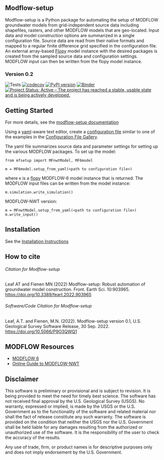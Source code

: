 
Modflow-setup
-----------------------------------------------
Modflow-setup is a Python package for automating the setup of MODFLOW groundwater models from grid-independent source data including shapefiles, rasters, and other MODFLOW models that are geo-located. Input data and model construction options are summarized in a single configuration file. Source data are read from their native formats and mapped to a regular finite difference grid specified in the configuration file. An external array-based [Flopy](https://github.com/modflowpy/flopy) model instance with the desired packages is created from the sampled source data and configuration settings. MODFLOW input can then be written from the flopy model instance.


### Version 0.2
![Tests](https://github.com/usgs/modflow-setup/workflows/Tests/badge.svg)
[![codecov](https://codecov.io/gh/usgs/modflow-setup/branch/develop/graph/badge.svg?token=aWN47DYeIv)](https://codecov.io/gh/usgs/modflow-setup)
[![PyPI version](https://badge.fury.io/py/modflow-setup.svg)](https://badge.fury.io/py/modflow-setup)
[![Binder](https://mybinder.org/badge_logo.svg)](https://mybinder.org/v2/gh/usgs/modflow-setup/develop?urlpath=lab/tree/examples)
[![Project Status: Active – The project has reached a stable, usable state and is being actively developed.](https://www.repostatus.org/badges/latest/active.svg)](https://www.repostatus.org/#active)





Getting Started
-----------------------------------------------
For more details, see the [modflow-setup documentation](https://aleaf.github.io/modflow-setup/)

Using a [yaml](https://en.wikipedia.org/wiki/YAML)-aware text editor, create a [configuration file](https://aleaf.github.io/modflow-setup/latest/config-file.html) similar to one of the examples in the [Configuration File Gallery](https://aleaf.github.io/modflow-setup/latest/config-file-gallery.html).

The yaml file summarizes source data and parameter settings for setting up the various MODFLOW packages. To set up the model:

```
from mfsetup import MFnwtModel, MF6model

m = MF6model.setup_from_yaml(<path to configuration file>)
```
where `m` is a [flopy](https://github.com/modflowpy/flopy) MODFLOW-6 model instance that is returned. The MODFLOW input files can be written from the model instance:

```
m.simulation.write_simulation()
```

MODFLOW-NWT version:

```
m = MFnwtModel.setup_from_yaml(<path to configuration file>)
m.write_input()
```

Installation
-----------------------------------------------
See the [Installation Instructions](https://aleaf.github.io/modflow-setup/latest/installation.html)


How to cite
-----------------------------------------------
###### Citation for Modflow-setup
Leaf AT and Fienen MN (2022) Modflow-setup: Robust automation of groundwater model construction. Front. Earth Sci. 10:903965. https://doi.org/10.3389/feart.2022.903965

###### Software/Code Citation for Modflow-setup
Leaf, A.T. and Fienen, M.N. (2022). Modflow-setup version 0.1, U.S. Geological Survey Software Release, 30 Sep. 2022. https://doi.org/10.5066/P9O3QWQ1

MODFLOW Resources
-----------------------------------------------

+ [MODFLOW 6](https://www.usgs.gov/software/modflow-6-usgs-modular-hydrologic-model)
+ [Online Guide to MODFLOW-NWT](https://water.usgs.gov/ogw/modflow-nwt/MODFLOW-NWT-Guide/)


Disclaimer
----------

This software is preliminary or provisional and is subject to revision. It is
being provided to meet the need for timely best science. The software has not
received final approval by the U.S. Geological Survey (USGS). No warranty,
expressed or implied, is made by the USGS or the U.S. Government as to the
functionality of the software and related material nor shall the fact of release
constitute any such warranty. The software is provided on the condition that
neither the USGS nor the U.S. Government shall be held liable for any damages
resulting from the authorized or unauthorized use of the software. It is the responsibility of the user to check the accuracy of the results.

Any use of trade, firm, or product names is for descriptive purposes only and does not imply endorsement by the U.S. Government.

